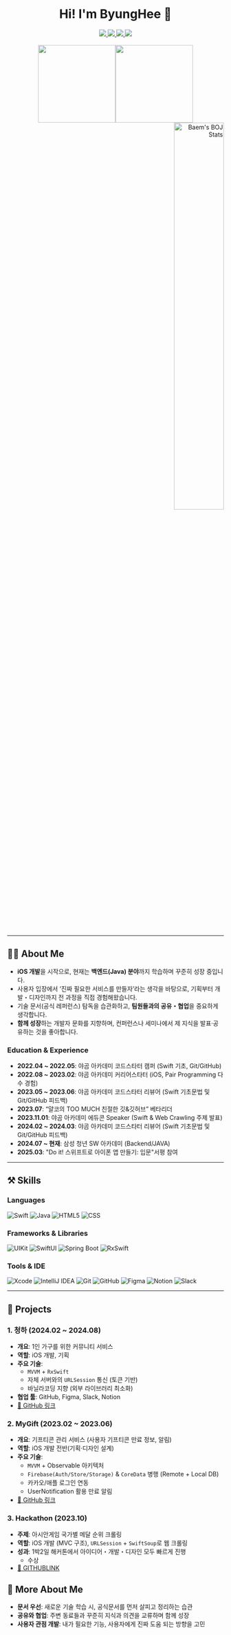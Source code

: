 <!-- 헤더 배너 (원하시면 사용하세요)
![header](https://capsule-render.vercel.app/api?type=waving&color=gradient&height=150&section=header&text=Welcome%20to%20ByungHee's%20GitHub&fontSize=30&fontColor=ffffff)
-->

<h1 align="center">Hi! I'm ByungHee 👋</h1>

<div align="center">
  <a href="mailto:d.dylany21@gmail.com">
    <img src="https://img.shields.io/badge/Email-d.dylany21@gmail.com-EA4335?style=for-the-badge&logo=Gmail&logoColor=white"/>
  </a>
  <a href="https://github.com/Dylan-yoon">
    <img src="https://img.shields.io/badge/GitHub-Dylan--yoon-181717?style=for-the-badge&logo=GitHub&logoColor=white"/>
  </a>
  <a href="https://dylans-page.tistory.com/">
    <img src="https://img.shields.io/badge/Blog-dylans--page.tistory.com-09B3AF?style=for-the-badge&logo=Storyblok&logoColor=white"/>
  </a>
  <a href="https://hits.seeyoufarm.com">
    <img src="https://hits.seeyoufarm.com/api/count/incr/badge.svg?url=https%3A%2F%2Fgithub.com%2FDylan-yoon&count_bg=%2379C83D&title_bg=%23555555&icon=&icon_color=%23FFFFFF&title=hits&edge_flat=false"/>
  </a>
</div>

<br/>

<!-- GitHub Stats -->
<div align="center" style="display:flex; flex-direction: row; justify-content: center;">
  <img height="180em" src="https://github-readme-stats.vercel.app/api?username=Dylan-yoon&theme=dark&show_icons=true&count_private=true"/>
  <img height="180em" src="https://github-readme-stats.vercel.app/api/top-langs/?username=Dylan-yoon&theme=dark&layout=compact&langs_count=10"/>
</div>

<!-- 백준(BOJ) -->
<div align="right">
  <img width="48%" src="http://mazassumnida.wtf/api/pastel/generate_badge?boj=d_dylany21" alt="Baem's BOJ Stats"/>
</div>


---

## 🙋‍♂️ About Me

- **iOS 개발**을 시작으로, 현재는 **백엔드(Java) 분야**까지 학습하며 꾸준히 성장 중입니다.
- 사용자 입장에서 ‘진짜 필요한 서비스를 만들자’라는 생각을 바탕으로, 기획부터 개발・디자인까지 전 과정을 직접 경험해왔습니다.
- 기술 문서(공식 레퍼런스) 탐독을 습관화하고, **팀원들과의 공유・협업**을 중요하게 생각합니다.
- **함께 성장**하는 개발자 문화를 지향하며, 컨퍼런스나 세미나에서 제 지식을 발표·공유하는 것을 좋아합니다.

### Education & Experience
- **2022.04 ~ 2022.05**: 야곰 아카데미 코드스타터 캠퍼 (Swift 기초, Git/GitHub)
- **2022.08 ~ 2023.02**: 야곰 아카데미 커리어스타터 (iOS, Pair Programming 다수 경험)
- **2023.05 ~ 2023.06**: 야곰 아카데미 코드스타터 리뷰어 (Swift 기초문법 및 Git/GitHub 피드백)
- **2023.07**: “얄코의 TOO MUCH 친절한 깃&깃허브” 베타리더
- **2023.11.01**: 야곰 아카데미 에듀콘 Speaker (Swift & Web Crawling 주제 발표)
- **2024.02 ~ 2024.03**: 야곰 아카데미 코드스타터 리뷰어 (Swift 기초문법 및 Git/GitHub 피드백)
- **2024.07 ~ 현재**: 삼성 청년 SW 아카데미 (Backend/JAVA)
- **2025.03**: "Do it! 스위프트로 아이폰 앱 만들기: 입문"서평 참여



---

## ⚒ Skills

### Languages
![Swift](https://img.shields.io/badge/Swift-F05138?style=flat-square&logo=Swift&logoColor=white)
![Java](https://img.shields.io/badge/Java-007396?style=flat-square&logo=OpenJDK&logoColor=white)
![HTML5](https://img.shields.io/badge/HTML-E34F26?style=flat-square&logo=HTML5&logoColor=white)
![CSS](https://img.shields.io/badge/CSS-1572B6?style=flat-square&logo=CSS3&logoColor=white)

### Frameworks & Libraries
![UIKit](https://img.shields.io/badge/UIKit-000000?style=flat-square&logo=apple&logoColor=white)
![SwiftUI](https://img.shields.io/badge/SwiftUI-2496ED?style=flat-square&logo=swift&logoColor=white)
![Spring Boot](https://img.shields.io/badge/Spring%20Boot-6DB33F?style=flat-square&logo=springboot&logoColor=white)
![RxSwift](https://img.shields.io/badge/RxSwift-B7178C?style=flat-square&logo=reactivex&logoColor=white)

### Tools & IDE
![Xcode](https://img.shields.io/badge/Xcode-147EFB?style=flat-square&logo=Xcode&logoColor=white)
![IntelliJ IDEA](https://img.shields.io/badge/IntelliJ-000000?style=flat-square&logo=intellijidea&logoColor=white)
![Git](https://img.shields.io/badge/Git-F05032?style=flat-square&logo=git&logoColor=white)
![GitHub](https://img.shields.io/badge/Github-181717?style=flat-square&logo=github&logoColor=white)
![Figma](https://img.shields.io/badge/Figma-F24E1E?style=flat-square&logo=figma&logoColor=white)
![Notion](https://img.shields.io/badge/Notion-000000?style=flat-square&logo=Notion&logoColor=white)
![Slack](https://img.shields.io/badge/Slack-4A154B?style=flat-square&logo=slack&logoColor=white)

---

## 🚀 Projects

### 1. 청하 (2024.02 ~ 2024.08)
- **개요**: 1인 가구를 위한 커뮤니티 서비스  
- **역할**: iOS 개발, 기획  
- **주요 기술**:
  - `MVVM` + `RxSwift`  
  - 자체 서버와의 `URLSession` 통신 (토큰 기반)  
  - 바닐라코딩 지향 (외부 라이브러리 최소화)  
- **협업 툴**: GitHub, Figma, Slack, Notion  
- [🔗 GitHub 링크](https://github.com/WithPeace)

### 2. MyGift (2023.02 ~ 2023.06)
- **개요**: 기프티콘 관리 서비스 (사용자 기프티콘 만료 정보, 알림)
- **역할**: iOS 개발 전반(기획·디자인 설계)
- **주요 기술**:
  - `MVVM` + Observable 아키텍처  
  - `Firebase(Auth/Store/Storage)` & `CoreData` 병행 (Remote + Local DB)  
  - 카카오/애플 로그인 연동  
  - UserNotification 활용 만료 알림  
- [🔗 GitHub 링크](https://github.com/WB-GiftWallet/GiftWallet)

### 3. Hackathon (2023.10)
- **주제**: 아시안게임 국가별 메달 순위 크롤링
- **역할**: iOS 개발 (MVC 구조), `URLSession` + `SwiftSoup`로 웹 크롤링
- **성과**: 1박2일 해커톤에서 아이디어・개발・디자인 모두 빠르게 진행  
  - 수상 <!-- 인기상 & 선택상 수상-->  
- [🔗 GITHUBLINK](https://github.com/Dylan-yoon/AGScore)

<!--
---

## 💡 Etc. Activities
- **야곰 아카데미 코드스타터 Reviewer** (Swift 입문자 코칭, PR 리뷰)
- **야곰 아카데미 에듀콘 Speaker** (Swift + Web Crawling 주제로 발표)
- **얄코 <Too Much 친절한 깃&깃허브>** 베타리더 (출판 전 원고 검수)

---
-->

## 🌱 More About Me
- **문서 우선**: 새로운 기술 학습 시, 공식문서를 먼저 살피고 정리하는 습관
- **공유와 협업**: 주변 동료들과 꾸준히 지식과 의견을 교류하며 함께 성장
- **사용자 관점 개발**: 내가 필요한 기능, 사용자에게 진짜 도움 되는 방향을 고민

<!--
<p align="center">
  Thank you for visiting my GitHub! 🙌<br/>
  If you have any questions or just want to say hi, feel free to contact me anytime.
</p>

-->
